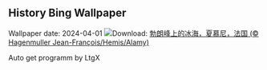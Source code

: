 ## History Bing Wallpaper
Wallpaper date: 2024-04-01
![](https://www.bing.com/th?id=OHR.MontBlancGlacier_ZH-CN2918240023_UHD.jpg&w=1000)Download: [勃朗峰上的冰海，夏慕尼，法国 (© Hagenmuller Jean-François/Hemis/Alamy)](https://www.bing.com/th?id=OHR.MontBlancGlacier_ZH-CN2918240023_UHD.jpg)

Auto get programm by LtgX

